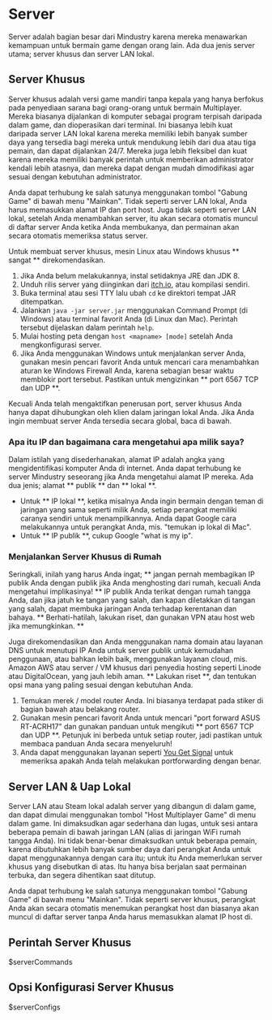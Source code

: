 # Server

Server adalah bagian besar dari Mindustry karena mereka menawarkan kemampuan untuk bermain game dengan orang lain. Ada dua jenis server utama; server khusus dan server LAN lokal.

## Server Khusus

Server khusus adalah versi game mandiri tanpa kepala yang hanya berfokus pada penyediaan sarana bagi orang-orang untuk bermain Multiplayer. Mereka biasanya dijalankan di komputer sebagai program terpisah daripada dalam game, dan dioperasikan dari terminal. Ini biasanya lebih kuat daripada server LAN lokal karena mereka memiliki lebih banyak sumber daya yang tersedia bagi mereka untuk mendukung lebih dari dua atau tiga pemain, dan dapat dijalankan 24/7. Mereka juga lebih fleksibel dan kuat karena mereka memiliki banyak perintah untuk memberikan administrator kendali lebih atasnya, dan mereka dapat dengan mudah dimodifikasi agar sesuai dengan kebutuhan administrator.

Anda dapat terhubung ke salah satunya menggunakan tombol "Gabung Game" di bawah menu "Mainkan". Tidak seperti server LAN lokal, Anda harus memasukkan alamat IP dan port host. Juga tidak seperti server LAN lokal, setelah Anda menambahkan server, itu akan secara otomatis muncul di daftar server Anda ketika Anda membukanya, dan permainan akan secara otomatis memeriksa status server.

Untuk membuat server khusus, mesin Linux atau Windows khusus ** sangat ** direkomendasikan.

1. Jika Anda belum melakukannya, instal setidaknya JRE dan JDK 8.
2. Unduh rilis server yang diinginkan dari [itch.io](https://anuke.itch.io/mindustry), atau kompilasi sendiri.
3. Buka terminal atau sesi TTY lalu ubah `cd` ke direktori tempat JAR ditempatkan.
4. Jalankan `java -jar server.jar` menggunakan Command Prompt (di Windows) atau terminal favorit Anda (di Linux dan Mac). Perintah tersebut dijelaskan dalam perintah `help`.
5. Mulai hosting peta dengan `host <mapname> [mode]` setelah Anda mengkonfigurasi server.
6. Jika Anda menggunakan Windows untuk menjalankan server Anda, gunakan mesin pencari favorit Anda untuk mencari cara menambahkan aturan ke Windows Firewall Anda, karena sebagian besar waktu memblokir port tersebut. Pastikan untuk mengizinkan ** port 6567 TCP dan UDP **.

Kecuali Anda telah mengaktifkan penerusan port, server khusus Anda hanya dapat dihubungkan oleh klien dalam jaringan lokal Anda. Jika Anda ingin membuat server Anda tersedia secara global, baca di bawah.

### Apa itu IP dan bagaimana cara mengetahui apa milik saya?

Dalam istilah yang disederhanakan, alamat IP adalah angka yang mengidentifikasi komputer Anda di internet. Anda dapat terhubung ke server Mindustry seseorang jika Anda mengetahui alamat IP mereka. Ada dua jenis; alamat ** publik ** dan ** lokal **.

- Untuk ** IP lokal **, ketika misalnya Anda ingin bermain dengan teman di jaringan yang sama seperti milik Anda, setiap perangkat memiliki caranya sendiri untuk menampilkannya. Anda dapat Google cara melakukannya untuk perangkat Anda, mis. "temukan ip lokal di Mac".
- Untuk ** IP publik **, cukup Google "what is my ip".

### Menjalankan Server Khusus di Rumah

Seringkali, inilah yang harus Anda ingat; ** jangan pernah membagikan IP publik Anda dengan publik jika Anda menghosting dari rumah, kecuali Anda mengetahui implikasinya! ** IP publik Anda terikat dengan rumah tangga Anda, dan jika jatuh ke tangan yang salah, dan kapan diletakkan di tangan yang salah, dapat membuka jaringan Anda terhadap kerentanan dan bahaya. ** Berhati-hatilah, lakukan riset, dan gunakan VPN atau host web jika memungkinkan. **

Juga direkomendasikan dan Anda menggunakan nama domain atau layanan DNS untuk menutupi IP Anda untuk server publik untuk kemudahan penggunaan, atau bahkan lebih baik, menggunakan layanan cloud, mis. Amazon AWS atau server / VM khusus dari penyedia hosting seperti Linode atau DigitalOcean, yang jauh lebih aman. ** Lakukan riset **, dan tentukan opsi mana yang paling sesuai dengan kebutuhan Anda.

1. Temukan merek / model router Anda. Ini biasanya terdapat pada stiker di bagian bawah atau belakang router.
2. Gunakan mesin pencari favorit Anda untuk mencari "port forward ASUS RT-ACRH17" dan gunakan panduan untuk mengikuti ** port 6567 TCP dan UDP **. Petunjuk ini berbeda untuk setiap router, jadi pastikan untuk membaca panduan Anda secara menyeluruh!
3. Anda dapat menggunakan layanan seperti [You Get Signal](https://www.yougetsignal.com/tools/open-ports/) untuk memeriksa apakah Anda telah melakukan portforwarding dengan benar.

## Server LAN & Uap Lokal

Server LAN atau Steam lokal adalah server yang dibangun di dalam game, dan dapat dimulai menggunakan tombol "Host Multiplayer Game" di menu dalam game. Ini dimaksudkan agar sederhana dan lugas, untuk sesi antara beberapa pemain di bawah jaringan LAN (alias di jaringan WiFi rumah tangga Anda). Ini tidak benar-benar dimaksudkan untuk beberapa pemain, karena dibutuhkan lebih banyak sumber daya dari perangkat Anda untuk dapat menggunakannya dengan cara itu; untuk itu Anda memerlukan server khusus yang disebutkan di atas. Itu hanya bisa berjalan saat permainan terbuka, dan segera dihentikan saat ditutup.

Anda dapat terhubung ke salah satunya menggunakan tombol "Gabung Game" di bawah menu "Mainkan". Tidak seperti server khusus, perangkat Anda akan secara otomatis menemukan perangkat host dan biasanya akan muncul di daftar server tanpa Anda harus memasukkan alamat IP host di.

## Perintah Server Khusus

$serverCommands

## Opsi Konfigurasi Server Khusus

$serverConfigs
